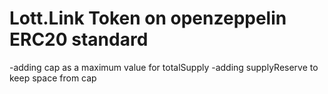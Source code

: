 # Lott.Link Token on openzeppelin ERC20 standard

-adding cap as a maximum value for totalSupply
-adding supplyReserve to keep space from cap
